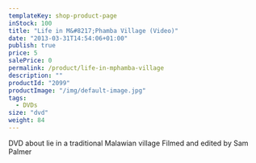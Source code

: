 ```yaml
---
templateKey: shop-product-page
inStock: 100
title: "Life in M&#8217;Phamba Village (Video)"
date: "2013-03-31T14:54:06+01:00"
publish: true
price: 5
salePrice: 0
permalink: /product/life-in-mphamba-village
description: ""
productId: "2099"
productImage: "/img/default-image.jpg"
tags:
  - DVDs
size: "dvd"
weight: 84
---
```


DVD about lie in a traditional Malawian village Filmed and edited by Sam Palmer

